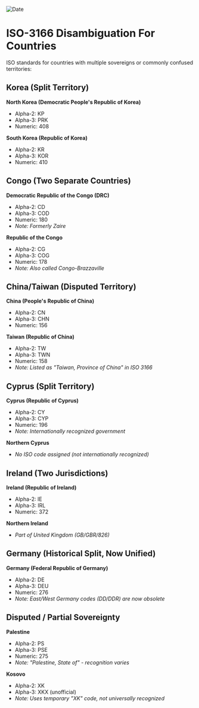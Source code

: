 ![Date](https://img.shields.io/badge/September%2003%2C%202025-blue)

# ISO-3166 Disambiguation For Countries 

ISO standards for countries with multiple sovereigns or commonly confused territories:

## Korea (Split Territory)

**North Korea (Democratic People's Republic of Korea)**
- Alpha-2: KP
- Alpha-3: PRK
- Numeric: 408

**South Korea (Republic of Korea)**
- Alpha-2: KR  
- Alpha-3: KOR
- Numeric: 410

## Congo (Two Separate Countries)

**Democratic Republic of the Congo (DRC)**
- Alpha-2: CD
- Alpha-3: COD
- Numeric: 180
- *Note: Formerly Zaire*

**Republic of the Congo**
- Alpha-2: CG
- Alpha-3: COG  
- Numeric: 178
- *Note: Also called Congo-Brazzaville*

## China/Taiwan (Disputed Territory)

**China (People's Republic of China)**
- Alpha-2: CN
- Alpha-3: CHN
- Numeric: 156

**Taiwan (Republic of China)**
- Alpha-2: TW
- Alpha-3: TWN
- Numeric: 158
- *Note: Listed as "Taiwan, Province of China" in ISO 3166*

## Cyprus (Split Territory)

**Cyprus (Republic of Cyprus)**
- Alpha-2: CY
- Alpha-3: CYP
- Numeric: 196
- *Note: Internationally recognized government*

**Northern Cyprus**
- *No ISO code assigned (not internationally recognized)*

## Ireland (Two Jurisdictions)

**Ireland (Republic of Ireland)**
- Alpha-2: IE
- Alpha-3: IRL
- Numeric: 372

**Northern Ireland**
- *Part of United Kingdom (GB/GBR/826)*

## Germany (Historical Split, Now Unified)

**Germany (Federal Republic of Germany)**
- Alpha-2: DE
- Alpha-3: DEU
- Numeric: 276
- *Note: East/West Germany codes (DD/DDR) are now obsolete*

## Disputed / Partial Sovereignty 

**Palestine**
- Alpha-2: PS
- Alpha-3: PSE
- Numeric: 275
- *Note: "Palestine, State of" - recognition varies*

**Kosovo**
- Alpha-2: XK
- Alpha-3: XKX (unofficial)
- *Note: Uses temporary "XK" code, not universally recognized* 